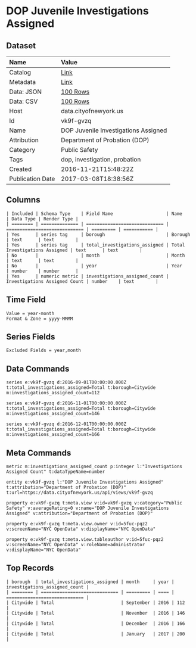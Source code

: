 # DOP Juvenile Investigations Assigned

## Dataset

| Name | Value |
| :--- | :---- |
| Catalog | [Link](https://catalog.data.gov/dataset/dop-juvenile-investigations-assigned) |
| Metadata | [Link](https://data.cityofnewyork.us/api/views/vk9f-gvzq) |
| Data: JSON | [100 Rows](https://data.cityofnewyork.us/api/views/vk9f-gvzq/rows.json?max_rows=100) |
| Data: CSV | [100 Rows](https://data.cityofnewyork.us/api/views/vk9f-gvzq/rows.csv?max_rows=100) |
| Host | data.cityofnewyork.us |
| Id | vk9f-gvzq |
| Name | DOP Juvenile Investigations Assigned |
| Attribution | Department of Probation (DOP) |
| Category | Public Safety |
| Tags | dop, investigation, probation |
| Created | 2016-11-21T15:48:22Z |
| Publication Date | 2017-03-08T18:38:56Z |

## Columns

```ls
| Included | Schema Type    | Field Name                    | Name                          | Data Type | Render Type |
| ======== | ============== | ============================= | ============================= | ========= | =========== |
| Yes      | series tag     | borough                       | Borough                       | text      | text        |
| Yes      | series tag     | total_investigations_assigned | Total Investigations Assigned | text      | text        |
| No       |                | month                         | Month                         | text      | text        |
| No       |                | year                          | Year                          | number    | number      |
| Yes      | numeric metric | investigations_assigned_count | Investigations Assigned Count | number    | text        |
```

## Time Field

```ls
Value = year-month
Format & Zone = yyyy-MMMM
```

## Series Fields

```ls
Excluded Fields = year,month
```

## Data Commands

```ls
series e:vk9f-gvzq d:2016-09-01T00:00:00.000Z t:total_investigations_assigned=Total t:borough=Citywide m:investigations_assigned_count=112

series e:vk9f-gvzq d:2016-11-01T00:00:00.000Z t:total_investigations_assigned=Total t:borough=Citywide m:investigations_assigned_count=146

series e:vk9f-gvzq d:2016-12-01T00:00:00.000Z t:total_investigations_assigned=Total t:borough=Citywide m:investigations_assigned_count=166
```

## Meta Commands

```ls
metric m:investigations_assigned_count p:integer l:"Investigations Assigned Count" t:dataTypeName=number

entity e:vk9f-gvzq l:"DOP Juvenile Investigations Assigned" t:attribution="Department of Probation (DOP)" t:url=https://data.cityofnewyork.us/api/views/vk9f-gvzq

property e:vk9f-gvzq t:meta.view v:id=vk9f-gvzq v:category="Public Safety" v:averageRating=0 v:name="DOP Juvenile Investigations Assigned" v:attribution="Department of Probation (DOP)"

property e:vk9f-gvzq t:meta.view.owner v:id=5fuc-pqz2 v:screenName="NYC OpenData" v:displayName="NYC OpenData"

property e:vk9f-gvzq t:meta.view.tableauthor v:id=5fuc-pqz2 v:screenName="NYC OpenData" v:roleName=administrator v:displayName="NYC OpenData"
```

## Top Records

```ls
| borough  | total_investigations_assigned | month     | year | investigations_assigned_count | 
| ======== | ============================= | ========= | ==== | ============================= | 
| Citywide | Total                         | September | 2016 | 112                           | 
| Citywide | Total                         | November  | 2016 | 146                           | 
| Citywide | Total                         | December  | 2016 | 166                           | 
| Citywide | Total                         | January   | 2017 | 200                           | 
```